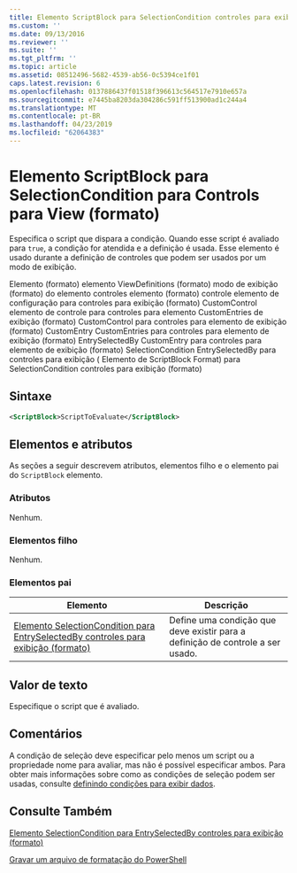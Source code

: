 ```yaml
---
title: Elemento ScriptBlock para SelectionCondition controles para exibição (formato) | Microsoft Docs
ms.custom: ''
ms.date: 09/13/2016
ms.reviewer: ''
ms.suite: ''
ms.tgt_pltfrm: ''
ms.topic: article
ms.assetid: 08512496-5682-4539-ab56-0c5394ce1f01
caps.latest.revision: 6
ms.openlocfilehash: 0137886437f01518f396613c564517e7910e657a
ms.sourcegitcommit: e7445ba8203da304286c591ff513900ad1c244a4
ms.translationtype: MT
ms.contentlocale: pt-BR
ms.lasthandoff: 04/23/2019
ms.locfileid: "62064383"
---
```

# <a name="scriptblock-element-for-selectioncondition-for-controls-for-view-format"></a>Elemento ScriptBlock para SelectionCondition para Controls para View (formato)

Especifica o script que dispara a condição. Quando esse script é avaliado para `true`, a condição for atendida e a definição é usada. Esse elemento é usado durante a definição de controles que podem ser usados por um modo de exibição.

Elemento (formato) elemento ViewDefinitions (formato) modo de exibição (formato) do elemento controles elemento (formato) controle elemento de configuração para controles para exibição (formato) CustomControl elemento de controle para controles para elemento CustomEntries de exibição (formato) CustomControl para controles para elemento de exibição (formato) CustomEntry CustomEntries para controles para elemento de exibição (formato) EntrySelectedBy CustomEntry para controles para elemento de exibição (formato) SelectionCondition EntrySelectedBy para controles para exibição ( Elemento de ScriptBlock Format) para SelectionCondition controles para exibição (formato)

## <a name="syntax"></a>Sintaxe

```xml
<ScriptBlock>ScriptToEvaluate</ScriptBlock>
```

## <a name="attributes-and-elements"></a>Elementos e atributos

As seções a seguir descrevem atributos, elementos filho e o elemento pai do `ScriptBlock` elemento.

### <a name="attributes"></a>Atributos

Nenhum.

### <a name="child-elements"></a>Elementos filho

Nenhum.

### <a name="parent-elements"></a>Elementos pai

|Elemento|Descrição|
|-------------|-----------------|
|[Elemento SelectionCondition para EntrySelectedBy controles para exibição (formato)](./selectioncondition-element-for-entryselectedby-for-controls-for-view-format.md)|Define uma condição que deve existir para a definição de controle a ser usado.|

## <a name="text-value"></a>Valor de texto

Especifique o script que é avaliado.

## <a name="remarks"></a>Comentários

A condição de seleção deve especificar pelo menos um script ou a propriedade nome para avaliar, mas não é possível especificar ambos. Para obter mais informações sobre como as condições de seleção podem ser usadas, consulte [definindo condições para exibir dados](./defining-conditions-for-displaying-data.md).

## <a name="see-also"></a>Consulte Também

[Elemento SelectionCondition para EntrySelectedBy controles para exibição (formato)](./selectioncondition-element-for-entryselectedby-for-controls-for-view-format.md)

[Gravar um arquivo de formatação do PowerShell](./writing-a-powershell-formatting-file.md)
